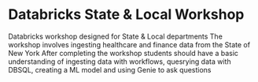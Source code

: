 # Databricks State & Local Workshop
Databricks workshop designed for State & Local departments
The workshop involves ingesting healthcare and finance data from the State of New York
After completing the workshop students should have a basic understanding of ingesting data with workflows, quesrying data with DBSQL, creating a ML model and using Genie to ask questions
